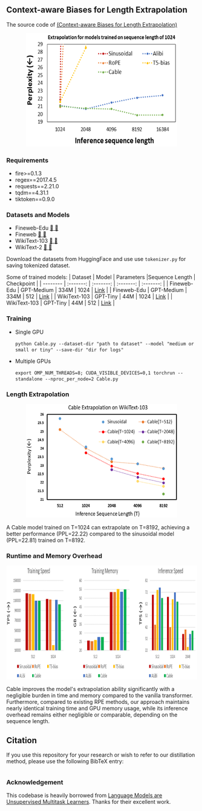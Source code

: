 ## Context-aware Biases for Length Extrapolation 

The source code of [(Context-aware Biases for Length Extrapolation)]()

<p align="center">
 <img src="https://raw.githubusercontent.com/axiomlab/Cable/refs/heads/main/Figures/pull_figure.png"  width="400" height="300"/>
</p>

### Requirements

- fire>=0.1.3
- regex==2017.4.5
- requests==2.21.0
- tqdm==4.31.1
- tiktoken==0.9.0 

### Datasets and Models
- Fineweb-Edu [ :link: ](https://arxiv.org/abs/2406.17557) [:hugs:](https://huggingface.co/datasets/HuggingFaceFW/fineweb-edu)
- Fineweb [ :link: ](https://arxiv.org/abs/2406.17557) [:hugs:](https://huggingface.co/datasets/HuggingFaceFW/fineweb)
- WikiText-103 [ :link: ](https://arxiv.org/abs/1609.07843) [:hugs:](https://huggingface.co/datasets/iohadrubin/wikitext-103-raw-v1)
- WikiText-2 [ :link: ](https://arxiv.org/abs/1609.07843) [:hugs:](https://huggingface.co/datasets/mindchain/wikitext2)

Download the datasets from HuggingFace and use use ```tokenizer.py``` for saving tokenized dataset.


Some of trained models:
| Dataset | Model | Parameters |Sequence Length | Checkpoint |
| -------- | :-------: | :-------: | :-------: | :-------: |
| Fineweb-Edu | GPT-Medium | 334M | 1024 | [Link]() |
| Fineweb-Edu | GPT-Medium | 334M | 512 | [Link]() |
| WikiText-103 | GPT-Tiny | 44M | 1024 | [Link]() |
| WikiText-103 | GPT-Tiny | 44M | 512 | [Link]() |


### Training
- Single GPU
  ```shell
  python Cable.py --dataset-dir "path to dataset" --model "medium or small or tiny" --save-dir "dir for logs"
  ```

- Multiple GPUs
  ```shell
  export OMP_NUM_THREADS=8; CUDA_VISIBLE_DEVICES=0,1 torchrun --standalone --nproc_per_node=2 Cable.py
  ```


### Length Extrapolation

<p align="center">
 <img src="https://raw.githubusercontent.com/axiomlab/Cable/refs/heads/main/Figures/ablation.png"  width="400" height="300"/>
</p>

A Cable model trained on T=1024 can extrapolate on T=8192, achieving a better performance (PPL=22.22) compared to the sinusoidal model (PPL=22.81) trained on T=8192.

### Runtime and Memory Overhead
<p align="center">
 <img src="https://raw.githubusercontent.com/axiomlab/Cable/refs/heads/main/Figures/time.png"  width="800" height="300"/>
</p>

Cable improves the model's extrapolation ability significantly with a negligible burden in time and memory compared to the vanilla transformer. Furthermore, compared to existing RPE methods, our approach maintains nearly identical training time and GPU memory usage, while its inference overhead remains either negligible or comparable, depending on the sequence length.
 
 ## Citation
If you use this repository for your research or wish to refer to our distillation method, please use the following BibTeX entry:
```bibtex

```

### Acknowledgement
This codebase is heavily borrowed from [Language Models are Unsupervised Multitask Learners](https://github.com/openai/gpt-2). Thanks for their excellent work.
